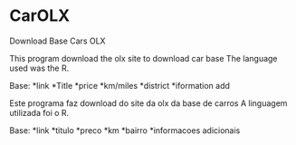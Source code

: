 # CarOLX
Download Base Cars OLX

This program download the olx site to download car base
The language used was the R.

Base:
*link
*Title
*price
*km/miles
*district
*iformation add


Este programa faz download do site da olx da base de carros
A linguagem utilizada foi o R.

Base:
*link
*titulo
*preco
*km
*bairro
*informacoes adicionais
